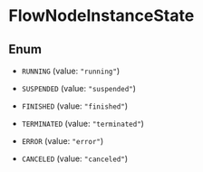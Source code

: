 

# FlowNodeInstanceState

## Enum


* `RUNNING` (value: `"running"`)

* `SUSPENDED` (value: `"suspended"`)

* `FINISHED` (value: `"finished"`)

* `TERMINATED` (value: `"terminated"`)

* `ERROR` (value: `"error"`)

* `CANCELED` (value: `"canceled"`)



